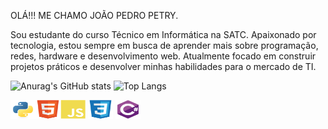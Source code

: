 OLÁ!!! ME CHAMO JOÃO PEDRO PETRY.

Sou estudante do curso Técnico em Informática na SATC. Apaixonado por tecnologia, estou sempre em busca de aprender mais sobre programação, redes, hardware e desenvolvimento web. Atualmente focado em construir projetos práticos e desenvolver minhas habilidades para o mercado de TI.

![Anurag's GitHub stats](https://github-readme-stats.vercel.app/api?username=Joaopedropetryovelar&show_icons=true&theme=dark)
![Top Langs](https://github-readme-stats.vercel.app/api/top-langs/?username=Joaopedropetryovelar&hide_progress=true)

<img align="center" alt="joao-Python" height="30" width="40" src="https://raw.githubusercontent.com/devicons/devicon/master/icons/python/python-original.svg"><img align="center" alt="joao-HTML" height="30" width="40" src="https://raw.githubusercontent.com/devicons/devicon/master/icons/html5/html5-original.svg"><img align="center" alt="joao-Js" height="30" width="40" src="https://raw.githubusercontent.com/devicons/devicon/master/icons/javascript/javascript-plain.svg"> <img align="center" alt="joao-CSS" height="30" width="40" src="https://raw.githubusercontent.com/devicons/devicon/master/icons/css3/css3-original.svg">  <img align="center" alt="Rafa-Csharp" height="30" width="40" src="https://raw.githubusercontent.com/devicons/devicon/master/icons/csharp/csharp-original.svg">
          

 
          


